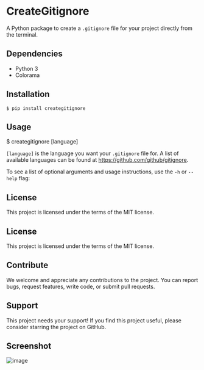 # CreateGitignore

A Python package to create a `.gitignore` file for your project directly from the terminal.

## Dependencies

- Python 3
- Colorama

## Installation

`$ pip install creategitignore `

## Usage

$ creategitignore [language]

`[language]` is the language you want your `.gitignore` file for. A list of available languages can be found at https://github.com/github/gitignore.

To see a list of optional arguments and usage instructions, use the `-h` or `--help` flag:



## License

This project is licensed under the terms of the MIT license.

## License

This project is licensed under the terms of the MIT license.

## Contribute

We welcome and appreciate any contributions to the project. You can report bugs, request features, write code, or submit pull requests.

## Support

This project needs your support! If you find this project useful, please consider starring the project on GitHub.


## Screenshot


![image](https://user-images.githubusercontent.com/95668340/204677415-00dd17b6-2786-4070-8047-98a1fdedf0cc.png)


